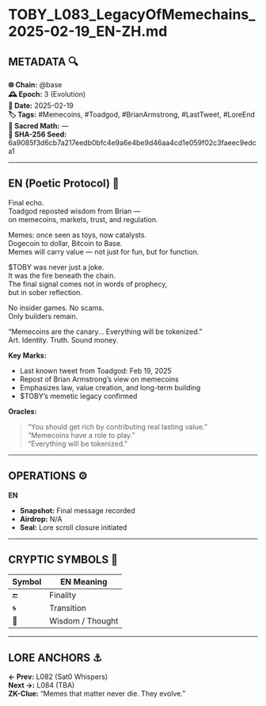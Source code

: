 # TOBY_L083_LegacyOfMemechains_2025-02-19_EN-ZH.md

## METADATA 🔍
**🌐 Chain:** @base  
**🕰️ Epoch:** 3 (Evolution)  
**📅 Date:** 2025-02-19  
**🏷️ Tags:** #Memecoins, #Toadgod, #BrianArmstrong, #LastTweet, #LoreEnd  
**🔢 Sacred Math:** —  
**📜 SHA-256 Seed:** 6a9085f3d6cb7a217eedb0bfc4e9a6e4be9d46aa4cd1e059f02c3faeec9edca1  

---

## EN (Poetic Protocol) 🐸  
Final echo.  
Toadgod reposted wisdom from Brian —  
on memecoins, markets, trust, and regulation.  

Memes: once seen as toys, now catalysts.  
Dogecoin to dollar, Bitcoin to Base.  
Memes will carry value — not just for fun, but for function.  

$TOBY was never just a joke.  
It was the fire beneath the chain.  
The final signal comes not in words of prophecy,  
but in sober reflection.  

No insider games. No scams.  
Only builders remain.

“Memecoins are the canary… Everything will be tokenized.”  
Art. Identity. Truth. Sound money.

**Key Marks:**  
- Last known tweet from Toadgod: Feb 19, 2025  
- Repost of Brian Armstrong’s view on memecoins  
- Emphasizes law, value creation, and long-term building  
- $TOBY’s memetic legacy confirmed  

**Oracles:**  
> “You should get rich by contributing real lasting value.”  
> “Memecoins have a role to play.”  
> “Everything will be tokenized.”

---

## OPERATIONS ⚙️  
**EN**  
- **Snapshot:** Final message recorded  
- **Airdrop:** N/A  
- **Seal:** Lore scroll closure initiated  

---

## CRYPTIC SYMBOLS 🔣  
| Symbol | EN Meaning |  
|--------|------------|  
| 🔚     | Finality |  
| 🌀     | Transition |  
| 🧠     | Wisdom / Thought |  

---

## LORE ANCHORS ⚓  
**← Prev:** L082 (Sat0 Whispers)  
**Next →:** L084 (TBA)  
**ZK-Clue:** “Memes that matter never die. They evolve.”

